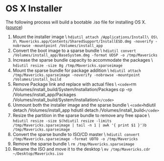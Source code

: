 # OS X Installer

The following process will build a bootable .iso file for installing OS X.  ([source](http://www.contrib.andrew.cmu.edu/~somlo/OSXKVM/MakeMavericksDVD.sh))
1. Mount the installer image \\ `hdiutil attach /Applications/Install\ OS\ X\ Mavericks.app/Contents/SharedSupport/InstallESD.dmg -noverify -nobrowse -mountpoint /Volumes/install_app`
2. Convert the boot image to a sparse bundle \\ `hdiutil convert /Volumes/install_app/BaseSystem.dmg -format UDSP -o /tmp/Mavericks`
3. Increase the sparse bundle capacity to accommodate the packages \\ `hdiutil resize -size 8g /tmp/Mavericks.sparseimage`
4. Mount the sparse bundle for package addition \\ `hdiutil attach /tmp/Mavericks.sparseimage -noverify -nobrowse -mountpoint /Volumes/install_build`
5. Remove Package link and replace with actual files \\ `<code>`rm /Volumes/install_build/System/Installation/Packages
cp -rp /Volumes/install_app/Packages /Volumes/install_build/System/Installation/`</code>`
1. Unmount both the installer image and the sparse bundle \\ `<code>`hdiutil detach /Volumes/install_app
hdiutil detach /Volumes/install_build`</code>`
1. Resize the partition in the sparse bundle to remove any free space \\ `hdiutil resize -size $(hdiutil resize -limits /tmp/Mavericks.sparseimage | tail -n 1 | awk '{ print $1 }')b /tmp/Mavericks.sparseimage`
2. Convert the sparse bundle to ISO/CD master \\ `hdiutil convert /tmp/Mavericks.sparseimage -format UDTO -o /tmp/Mavericks`
3. Remove the sparse bundle \\ `rm /tmp/Mavericks.sparseimage`
4. Rename the ISO and move it to the desktop \\ `mv /tmp/Mavericks.cdr ~/Desktop/Mavericks.iso`
